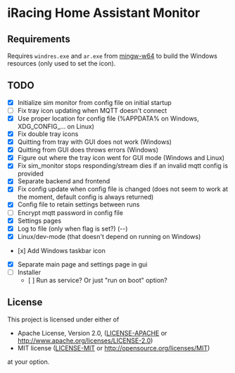 # iRacing Home Assistant Monitor

## Requirements

Requires `windres.exe` and `ar.exe` from [mingw-w64](https://www.mingw-w64.org/) to build the Windows resources (only used to set the icon).

## TODO
- [x] Initialize sim monitor from config file on initial startup
- [ ] Fix tray icon updating when MQTT doesn't connect
- [x] Use proper location for config file (%APPDATA% on Windows, XDG_CONFIG_... on Linux)
- [x] Fix double tray icons
- [x] Quitting from tray with GUI does not work (Windows)
- [x] Quitting from GUI does throws errors (Windows)
- [x] Figure out where the tray icon went for GUI mode (Windows and Linux)
- [x] Fix sim_monitor stops responding/stream dies if an invalid mqtt config is provided
- [x] Separate backend and frontend
- [x] Fix config update when config file is changed (does not seem to work at the moment, default config is always returned)
- [x] Config file to retain settings between runs
- [ ] Encrypt mqtt password in config file
- [x] Settings pages
- [x] Log to file (only when flag is set?) (--)
- [x] Linux/dev-mode (that doesn't depend on running on Windows)
- [x] Add Windows taskbar icon
- [x] Separate main page and settings page in gui
- [ ] Installer
  - [ ] Run as service? Or just "run on boot" option?

## License

This project is licensed under either of

 * Apache License, Version 2.0, ([LICENSE-APACHE](LICENSE-APACHE) or http://www.apache.org/licenses/LICENSE-2.0)
 * MIT license ([LICENSE-MIT](LICENSE-MIT) or http://opensource.org/licenses/MIT)

at your option.